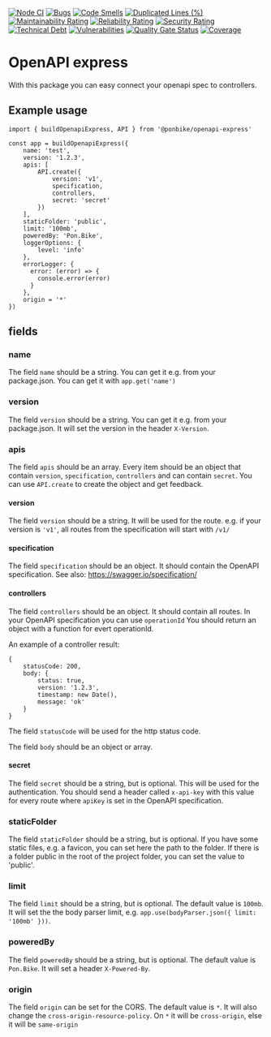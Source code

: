 [![Node CI][npm-image]][npm-url] [![Bugs][bugs-image]][bugs-url] [![Code Smells][code-smells-image]][code-smells-url] [![Duplicated Lines (%)][duplicate-lines-image]][duplicate-lines-url] [![Maintainability Rating][maintainability-rate-image]][maintainability-rate-url] [![Reliability Rating][reliability-rate-image]][reliability-rate-url] [![Security Rating][security-rate-image]][security-rate-url] [![Technical Debt][technical-debt-image]][technical-debt-url] [![Vulnerabilities][vulnerabilitiest-image]][vulnerabilitiest-url] [![Quality Gate Status][quality-gate-image]][quality-gate-url] [![Coverage][coverage-image]][coverage-url]

# OpenAPI express

With this package you can easy connect your openapi spec to controllers.

## Example usage

```
import { buildOpenapiExpress, API } from '@ponbike/openapi-express'

const app = buildOpenapiExpress({
    name: 'test',
    version: '1.2.3',
    apis: [
        API.create({
            version: 'v1',
            specification,
            controllers,
            secret: 'secret'
        })
    ],
    staticFolder: 'public',
    limit: '100mb',
    poweredBy: 'Pon.Bike',
    loggerOptions: {
        level: 'info'
    },
    errorLogger: {
      error: (error) => {
        console.error(error)
      }
    },
    origin = '*'
})
```

## fields

### name

The field `name` should be a string.
You can get it e.g. from your package.json.
You can get it with `app.get('name')`

### version

The field `version` should be a string.
You can get it e.g. from your package.json.
It will set the version in the header `X-Version`.

### apis

The field `apis` should be an array.
Every item should be an object that contain `version`, `specification`, `controllers` and can contain `secret`.
You can use `API.create` to create the object and get feedback.

#### version

The field `version` should be a string.
It will be used for the route.
e.g. if your version is `'v1'`, all routes from the specification will start with `/v1/`

#### specification

The field `specification` should be an object.
It should contain the OpenAPI specification.
See also: https://swagger.io/specification/

#### controllers

The field `controllers` should be an object.
It should contain all routes.
In your OpenAPI specification you can use `operationId`
You should return an object with a function for evert operationId.

An example of a controller result:
```
{
    statusCode: 200,
    body: {
        status: true,
        version: '1.2.3',
        timestamp: new Date(),
        message: 'ok'
    }
}
```

The field `statusCode` will be used for the http status code.

The field `body` should be an object or array.

#### secret

The field `secret` should be a string, but is optional.
This will be used for the authentication.
You should send a header called `x-api-key` with this value 
for every route where `apiKey` is set in the OpenAPI specification.

### staticFolder

The field `staticFolder` should be a string, but is optional.
If you have some static files, e.g. a favicon, you can set here the path to the folder.
If there is a folder public in the root of the project folder, you can set the value to 'public'.

### limit

The field `limit` should be a string, but is optional.
The default value is `100mb`.
It will set the the body parser limit, e.g. `app.use(bodyParser.json({ limit: '100mb' }))`.

### poweredBy

The field `poweredBy` should be a string, but is optional.
The default value is `Pon.Bike`.
It will set a header `X-Powered-By`.

### origin

The field `origin` can be set for the CORS.
The default value is `*`.
It will also change the `cross-origin-resource-policy`.
On `*` it will be `cross-origin`, else it will be `same-origin`

[npm-url]: https://github.com/ponbike/openapi-express/actions/workflows/nodejs.yml
[npm-image]: https://github.com/ponbike/openapi-express/actions/workflows/nodejs.yml/badge.svg

[bugs-url]: https://sonarcloud.io/project/issues?id=ponbike_openapi-express&resolved=false&types=BUG
[bugs-image]: https://sonarcloud.io/api/project_badges/measure?project=ponbike_openapi-express&metric=bugs&token=9436b5f7e3253aa4fa251c41ab5ee65e585df0b8

[code-smells-url]: https://sonarcloud.io/project/issues?id=ponbike_openapi-express&resolved=false&types=CODE_SMELL
[code-smells-image]: https://sonarcloud.io/api/project_badges/measure?project=ponbike_openapi-express&metric=code_smells&token=9436b5f7e3253aa4fa251c41ab5ee65e585df0b8

[duplicate-lines-url]: https://sonarcloud.io/component_measures?id=ponbike_openapi-express&metric=duplicated_lines_density&view=list
[duplicate-lines-image]: https://sonarcloud.io/api/project_badges/measure?project=ponbike_openapi-express&metric=duplicated_lines_density&token=9436b5f7e3253aa4fa251c41ab5ee65e585df0b8

[maintainability-rate-url]: https://sonarcloud.io/project/issues?id=ponbike_openapi-express&resolved=false&types=CODE_SMELL
[maintainability-rate-image]: https://sonarcloud.io/api/project_badges/measure?project=ponbike_openapi-express&metric=sqale_rating&token=9436b5f7e3253aa4fa251c41ab5ee65e585df0b8

[reliability-rate-url]: https://sonarcloud.io/component_measures?id=ponbike_openapi-express&metric=Reliability
[reliability-rate-image]: https://sonarcloud.io/api/project_badges/measure?project=ponbike_openapi-express&metric=reliability_rating&token=9436b5f7e3253aa4fa251c41ab5ee65e585df0b8

[security-rate-url]: https://sonarcloud.io/project/security_hotspots?id=ponbike_openapi-express
[security-rate-image]: https://sonarcloud.io/api/project_badges/measure?project=ponbike_openapi-express&metric=security_rating&token=9436b5f7e3253aa4fa251c41ab5ee65e585df0b8

[technical-debt-url]: https://sonarcloud.io/component_measures?id=ponbike_openapi-express
[technical-debt-image]: https://sonarcloud.io/api/project_badges/measure?project=ponbike_openapi-express&metric=sqale_index&token=9436b5f7e3253aa4fa251c41ab5ee65e585df0b8

[vulnerabilitiest-url]: https://sonarcloud.io/project/issues?id=ponbike_openapi-express&resolved=false&types=VULNERABILITY
[vulnerabilitiest-image]: https://sonarcloud.io/api/project_badges/measure?project=ponbike_openapi-express&metric=vulnerabilities&token=9436b5f7e3253aa4fa251c41ab5ee65e585df0b8

[quality-gate-url]: https://sonarcloud.io/summary/new_code?id=ponbike_openapi-express
[quality-gate-image]: https://sonarcloud.io/api/project_badges/measure?project=ponbike_openapi-express&metric=alert_status&token=9436b5f7e3253aa4fa251c41ab5ee65e585df0b8

[coverage-url]: https://sonarcloud.io/component_measures?id=ponbike_openapi-express&metric=coverage&view=list
[coverage-image]: https://sonarcloud.io/api/project_badges/measure?project=ponbike_openapi-express&metric=coverage&token=9436b5f7e3253aa4fa251c41ab5ee65e585df0b8
